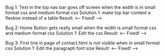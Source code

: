 Bug 1: Text in the top nav bar goes off screen when the width is in small format css and medium format css
Solution 1: make top bar content a flexbox instead of a table
Result: <--   Fixed!                -->


Bug 2: Home Button gets really small when the width is small format css and medium format css
Solution 1: Edit the css
Result: <--    Fixed!               -->




Bug 3: First line in page of contact.html is not visible when in small format css
Solution 1: Edit the paragraph font size
Result: <--    Fixed!               -->
